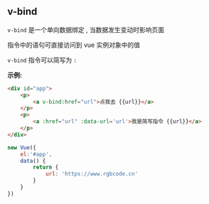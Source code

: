 ## v-bind

`v-bind` 是一个单向数据绑定 , 当数据发生变动时影响页面

指令中的语句可直接访问到 vue 实例对象中的值

`v-bind` 指令可以简写为 `:`



**示例:**

```html
<div id="app">
    <p>
        <a v-bind:href="url">点我去 {{url}}</a>
    </p>
    <p>
        <a :href="url" :data-url='url'>我是简写指令 {{url}}</a>
    </p>
</div>
```



```js
new Vue({
    el:'#app',
    data() {
        return {
            url: 'https://www.rgbcode.cn'
        }
    }
})
```

